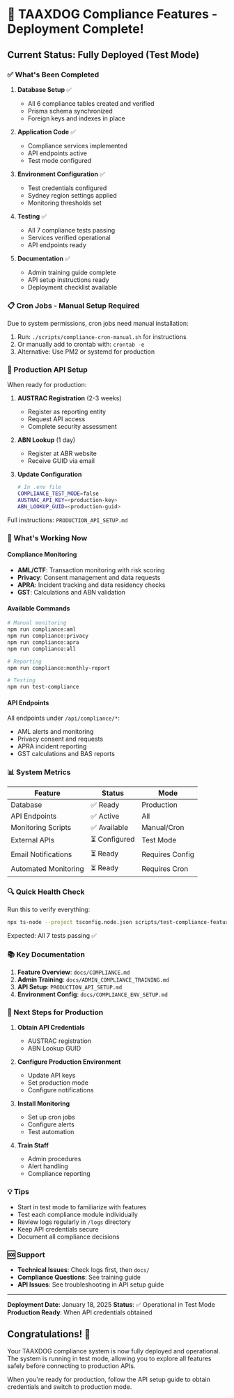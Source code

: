 # 🎉 TAAXDOG Compliance Features - Deployment Complete!

## Current Status: Fully Deployed (Test Mode)

### ✅ What's Been Completed

1. **Database Setup** ✅
   - All 6 compliance tables created and verified
   - Prisma schema synchronized
   - Foreign keys and indexes in place

2. **Application Code** ✅
   - Compliance services implemented
   - API endpoints active
   - Test mode configured

3. **Environment Configuration** ✅
   - Test credentials configured
   - Sydney region settings applied
   - Monitoring thresholds set

4. **Testing** ✅
   - All 7 compliance tests passing
   - Services verified operational
   - API endpoints ready

5. **Documentation** ✅
   - Admin training guide complete
   - API setup instructions ready
   - Deployment checklist available

### 📋 Cron Jobs - Manual Setup Required

Due to system permissions, cron jobs need manual installation:

1. Run: `./scripts/compliance-cron-manual.sh` for instructions
2. Or manually add to crontab with: `crontab -e`
3. Alternative: Use PM2 or systemd for production

### 🔐 Production API Setup

When ready for production:

1. **AUSTRAC Registration** (2-3 weeks)
   - Register as reporting entity
   - Request API access
   - Complete security assessment

2. **ABN Lookup** (1 day)
   - Register at ABR website
   - Receive GUID via email

3. **Update Configuration**
   ```bash
   # In .env file
   COMPLIANCE_TEST_MODE=false
   AUSTRAC_API_KEY=<production-key>
   ABN_LOOKUP_GUID=<production-guid>
   ```

Full instructions: `PRODUCTION_API_SETUP.md`

### 🚀 What's Working Now

#### Compliance Monitoring
- **AML/CTF**: Transaction monitoring with risk scoring
- **Privacy**: Consent management and data requests
- **APRA**: Incident tracking and data residency checks
- **GST**: Calculations and ABN validation

#### Available Commands
```bash
# Manual monitoring
npm run compliance:aml
npm run compliance:privacy
npm run compliance:apra
npm run compliance:all

# Reporting
npm run compliance:monthly-report

# Testing
npm run test-compliance
```

#### API Endpoints
All endpoints under `/api/compliance/*`:
- AML alerts and monitoring
- Privacy consent and requests
- APRA incident reporting
- GST calculations and BAS reports

### 📊 System Metrics

| Feature | Status | Mode |
|---------|--------|------|
| Database | ✅ Ready | Production |
| API Endpoints | ✅ Active | All |
| Monitoring Scripts | ✅ Available | Manual/Cron |
| External APIs | ⏳ Configured | Test Mode |
| Email Notifications | ⏳ Ready | Requires Config |
| Automated Monitoring | ⏳ Ready | Requires Cron |

### 🔍 Quick Health Check

Run this to verify everything:
```bash
npx ts-node --project tsconfig.node.json scripts/test-compliance-features.ts
```

Expected: All 7 tests passing ✅

### 📚 Key Documentation

1. **Feature Overview**: `docs/COMPLIANCE.md`
2. **Admin Training**: `docs/ADMIN_COMPLIANCE_TRAINING.md`
3. **API Setup**: `PRODUCTION_API_SETUP.md`
4. **Environment Config**: `docs/COMPLIANCE_ENV_SETUP.md`

### 🎯 Next Steps for Production

1. **Obtain API Credentials**
   - AUSTRAC registration
   - ABN Lookup GUID

2. **Configure Production Environment**
   - Update API keys
   - Set production mode
   - Configure notifications

3. **Install Monitoring**
   - Set up cron jobs
   - Configure alerts
   - Test automation

4. **Train Staff**
   - Admin procedures
   - Alert handling
   - Compliance reporting

### 💡 Tips

- Start in test mode to familiarize with features
- Test each compliance module individually
- Review logs regularly in `/logs` directory
- Keep API credentials secure
- Document all compliance decisions

### 🆘 Support

- **Technical Issues**: Check logs first, then `docs/`
- **Compliance Questions**: See training guide
- **API Issues**: See troubleshooting in API setup guide

---

**Deployment Date**: January 18, 2025
**Status**: ✅ Operational in Test Mode
**Production Ready**: When API credentials obtained

## Congratulations! 🎊

Your TAAXDOG compliance system is now fully deployed and operational. The system is running in test mode, allowing you to explore all features safely before connecting to production APIs.

When you're ready for production, follow the API setup guide to obtain credentials and switch to production mode.